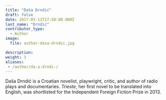 ```yaml
---
title: "Daša Drndić"
draft: false
date: 2017-05-11T17:58:00.000Z
last_name: "Drndić"
contributor_type:
  - Author
image:
  file: author-dasa-drndic.jpg

description:
weight: 3
aliases:
 - /author/da-a-drndi-/
---
```


Daša Drndić is a Croatian novelist, playwright, critic, and author of radio plays and documentaries. _Trieste_, her first novel to be translated into English, was shortlisted for the Independent Foreign Fiction Prize in 2013.
